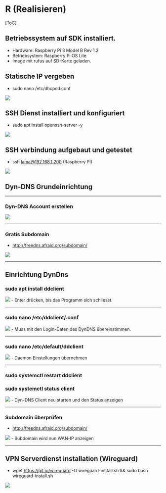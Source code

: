 # R (Realisieren)

[ToC]

## Betriebssystem auf SDK installiert.
- Hardware: Raspberry Pi 3 Model B Rev 1.2
- Betriebsystem: Raspberry Pi OS Lite
- Image mit rufus auf SD-Karte geladen.

## Statische IP vergeben
 - sudo nano /etc/dhcpcd.conf
<img src="./Dokumente/staticip.png">


## SSH Dienst installiert und konfiguriert
 - sudo apt install openssh-server -y
<img src="./Dokumente/sshstatus.png">


## SSH verbindung aufgebaut und getestet
 - ssh lama@192.168.1.200 (Raspberry PI)
<img src="./Dokumente/sshconnection.png"> 


## Dyn-DNS Grundeinrichtung

----

### Dyn-DNS Account erstellen
<img src="./Dokumente/freedns.png">

----

### Gratis Subdomain
- http://freedns.afraid.org/subdomain/
<img src="./Dokumente/subdomain.png">

----


## Einrichtung DynDns
### sudo apt install ddclient
<img src="./Dokumente/package.png">
 - Enter drücken, bis das Programm sich schliesst.

----

### sudo nano /etc/ddclient/.conf
<img src="./Dokumente/ddclient.png">
 - Muss mit den Login-Daten des DynDNS übereinstimmen.

----

### sudo nano /etc/default/ddclient
<img src="./Dokumente/daemon.png">
 - Daemon Einstellungen übernehmen

----

### sudo systemctl restart ddclient
### sudo systemctl status client
<img src="./Dokumente/restart.png">
 - Dyn-DNS Client neu starten und den Status anzeigen

----

### Subdomain überprüfen
 - http://freedns.afraid.org/subdomain/


<img src="./Dokumente/wanip.png">
 - Subdomain wird nun WAN-IP anzeigen
  
----


## VPN Serverdienst installation (Wireguard)
 - wget https://git.io/wireguard -O wireguard-install.sh && sudo bash wireguard-install.sh
<img src="./Dokumente/wireguard1.png">
